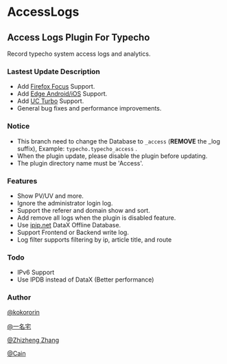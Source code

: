 # AccessLogs

## Access Logs Plugin For Typecho

Record typecho system access logs and analytics.

### Lastest Update Description

* Add [Firefox Focus](https://play.google.com/store/apps/details?id=org.mozilla.focus) Support.
* Add [Edge Android/iOS](https://www.microsoft.com/en-us/windows/microsoft-edge) Support.
* Add [UC Turbo](https://play.google.com/store/apps/details?id=com.ucturbo) Support.
* General bug fixes and performance improvements.

### Notice

* This branch need to change the Database to `_access` (**REMOVE** the _log suffix), Example: `typecho.typecho_access` .
* When the plugin update, please disable the plugin before updating.
* The plugin directory name must be 'Access'.

### Features

- Show PV/UV and more.
- Ignore the administrator login log.
- Support the referer and domain show and sort.
- Add remove all logs when the plugin is disabled feature.
- Use [ipip.net](https://ipip.net/) DataX Offline Database.
- Support Frontend or Backend write log.
- Log filter supports filtering by ip, article title, and route

### Todo

- IPv6 Support
- Use IPDB instead of DataX (Better performance)

### Author

[@kokororin](https://github.com/kokororin)
 
[@一名宅](https://github.com/tinymins)

[@Zhizheng Zhang](https://github.com/izhizheng)

[@Cain](https://github.com/Vndroid)


